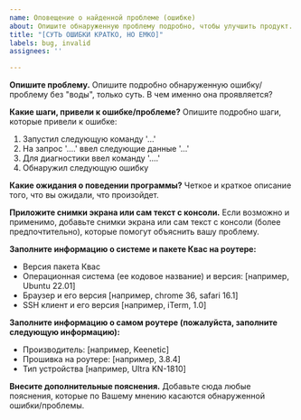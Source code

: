 ```yaml
---
name: Оповещение о найденной проблеме (ошибке)
about: Опишите обнаруженную проблему подробно, чтобы улучшить продукт.
title: "[СУТЬ ОШИБКИ КРАТКО, НО ЕМКО]"
labels: bug, invalid
assignees: ''

---
```


**Опишите проблему.**
Опишите подробно обнаруженную ошибку/проблему без "воды", только суть.
В чем именно она проявляется?

**Какие шаги, привели к ошибке/проблеме?**
Опишите подробно шаги, которые привели к ошибке:

1. Запустил следующую команду '...'
2. На запрос '....' ввел следующие данные '...'
3. Для диагностики ввел команду '....'
4. Обнаружил следующую ошибку

**Какие ожидания о поведении программы?**
Четкое и краткое описание того, что вы ожидали, что произойдет.

**Приложите снимки экрана или сам текст с консоли.**
Если возможно и применимо, добавьте снимки экрана или сам текст с консоли (более предпочтительно), которые помогут объяснить вашу проблему.

**Заполните информацию о системе и пакете Квас на роутере:**
- Версия пакета Квас
- Операционная система (ее кодовое название) и версия: [например, Ubuntu 22.01]
- Браузер и его версия [например, chrome 36, safari 16.1]
- SSH клиент и его версия [например, iTerm, 1.0]

**Заполните информацию о самом роутере (пожалуйста, заполните следующую информацию):**
- Производитель: [например, Keenetic]
- Прошивка на роутере: [например, 3.8.4]
- Тип устройства [например, Ultra KN-1810]

**Внесите дополнительные пояснения.**
Добавьте сюда любые пояснения, которые по Вашему мнению касаются обнаруженной ошибки/проблемы.
